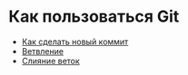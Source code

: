 # Как пользоваться Git
- [Как сделать новый коммит](./commmit_help.md)
- [Ветвление](./branch_help.md)
- [Слияние веток](./merge_help.md)
